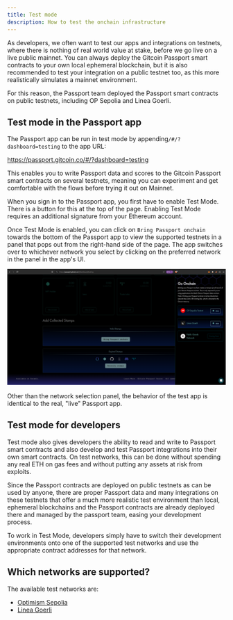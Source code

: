 ```yaml
---
title: Test mode
description: How to test the onchain infrastructure
---
```


As developers, we often want to test our apps and integrations on testnets, where there is nothing of real world value at stake, before we go live on a live public mainnet. You can always deploy the Gitcoin Passport smart contracts to your own local ephemeral blockchain, but it is also recommended to test your integration on a public testnet too, as this more realistically simulates a mainnet environment.

For this reason, the Passport team deployed the Passport smart contracts on public testnets, including OP Sepolia and Linea Goerli.

## Test mode in the Passport app

The Passport app can be run in test mode by appending`/#/?dashboard=testing` to the app URL:

https://passport.gitcoin.co/#/?dashboard=testing

This enables you to write Passport data and scores to the Gitcoin Passport smart contracts on several testnets, meaning you can experiment and get comfortable with the flows before trying it out on Mainnet. 

When you sign in to the Passport app, you first have to enable Test Mode. There is a button for this at the top of the page. Enabling Test Mode requires an additional signature from your Ethereum account.
 
Once Test Mode is enabled, you can click on `Bring Passport onchain` towards the bottom of the Passport app to view the supported testnets in a panel that pops out from the right-hand side of the page. The app switches over to whichever network you select by clicking on the preferred network in the panel in the app's UI.

![Test mode UI](../../../public/test-mode-app.png)

Other than the network selection panel, the behavior of the test app is identical to the real, "live" Passport app.


## Test mode for developers

Test mode also gives developers the ability to read and write to Passport smart contracts and also develop and test Passport integrations into their own smart contracts. On test networks, this can be done without spending any real ETH on gas fees and without putting any assets at risk from exploits.

Since the Passport contracts are deployed on public testnets as can be used by anyone, there are proper Passport data and many integrations on these testnets that offer a much more realistic test environment than local, ephemeral blockchains and the Passport contracts are already deployed there and managed by the passport team, easing your development process.

To work in Test Mode, developers simply have to switch their development environments onto one of the supported test networks and use the appropriate contract addresses for that network.


## Which networks are supported?

The available test networks are:

- [Optimism Sepolia](https://sepolia-optimism.etherscan.io/)
- [Linea Goerli](https://docs.linea.build/)
